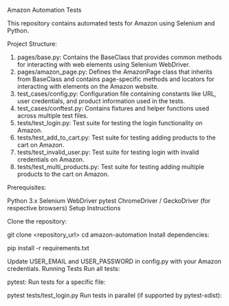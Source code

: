 Amazon Automation Tests

This repository contains automated tests for Amazon using Selenium and Python.

Project Structure:

1. pages/base.py: Contains the BaseClass that provides common methods for interacting with web elements using Selenium WebDriver.
2. pages/amazon_page.py: Defines the AmazonPage class that inherits from BaseClass and contains page-specific methods and locators for     
   interacting with elements on the Amazon website.
3. test_cases/config.py: Configuration file containing constants like URL, user credentials, and product information used in the tests.
4. test_cases/conftest.py: Contains fixtures and helper functions used across multiple test files.
5. tests/test_login.py: Test suite for testing the login functionality on Amazon.
6. tests/test_add_to_cart.py: Test suite for testing adding products to the cart on Amazon.
7. tests/test_invalid_user.py: Test suite for testing login with invalid credentials on Amazon.
8. tests/test_multi_products.py: Test suite for testing adding multiple products to the cart on Amazon.

Prerequisites:

Python 3.x
Selenium WebDriver
pytest
ChromeDriver / GeckoDriver (for respective browsers)
Setup Instructions

Clone the repository:

git clone <repository_url>
cd amazon-automation
Install dependencies:

pip install -r requirements.txt

Update USER_EMAIL and USER_PASSWORD in config.py with your Amazon credentials.
Running Tests
Run all tests:

pytest:
Run tests for a specific file:

pytest tests/test_login.py
Run tests in parallel (if supported by pytest-xdist):
